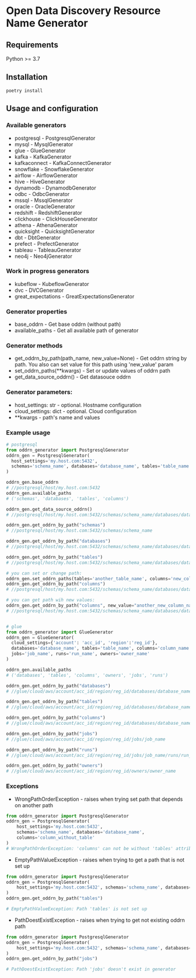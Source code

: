 # Open Data Discovery Resource Name Generator
## Requirements
Python >= 3.7
## Installation
```
poetry install
```
## Usage and configuration
### Available generators
* postgresql - PostgresqlGenerator
* mysql - MysqlGenerator
* glue - GlueGenerator
* kafka - KafkaGenerator
* kafkaconnect - KafkaConnectGenerator
* snowflake - SnowflakeGenerator
* airflow - AirflowGenerator
* hive - HiveGenerator
* dynamodb - DynamodbGenerator
* odbc - OdbcGenerator
* mssql - MssqlGenerator
* oracle - OracleGenerator
* redshift - RedshiftGenerator
* clickhouse - ClickHouseGenerator
* athena - AthenaGenerator
* quicksight - QuicksightGenerator
* dbt - DbtGenerator
* prefect - PrefectGenerator
* tableau - TableauGenerator
* neo4j - Neo4jGenerator
### Work in progress generators
* kubeflow - KubeflowGenerator
* dvc - DVCGenerator
* great_expectations - GreatExpectationsGenerator

### Generator properties
* base_oddrn - Get base oddrn (without path)
* available_paths - Get all available path of generator 

### Generator methods
* get_oddrn_by_path(path_name, new_value=None) - Get oddrn string by path. You also can set value for this path using 'new_value' param
* set_oddrn_paths(**kwargs) - Set or update values of oddrn path
* get_data_source_oddrn() - Get datasouce oddrn 

### Generator parameters:
* host_settings: str - optional. Hostname configuration
* cloud_settings: dict - optional.  Cloud configuration
* **kwargs - path's name and values

### Example usage
```python
# postgresql
from oddrn_generator import PostgresqlGenerator
oddrn_gen = PostgresqlGenerator(
  host_settings='my.host.com:5432', 
  schemas='schema_name', databases='database_name', tables='table_name'
)

oddrn_gen.base_oddrn
# //postgresql/host/my.host.com:5432
oddrn_gen.available_paths
# ('schemas', 'databases', 'tables', 'columns')

oddrn_gen.get_data_source_oddrn()
# //postgresql/host/my.host.com:5432/schemas/schema_name/databases/database_name

oddrn_gen.get_oddrn_by_path("schemas")
# //postgresql/host/my.host.com:5432/schemas/schema_name

oddrn_gen.get_oddrn_by_path("databases")
# //postgresql/host/my.host.com:5432/schemas/schema_name/databases/database_name

oddrn_gen.get_oddrn_by_path("tables")
# //postgresql/host/my.host.com:5432/schemas/schema_name/databases/database_name/tables/table_name

# you can set or change path:
oddrn_gen.set_oddrn_paths(tables='another_table_name', columns='new_column_name')
oddrn_gen.get_oddrn_by_path("columns")
# //postgresql/host/my.host.com:5432/schemas/schema_name/databases/database_name/tables/another_table_name/columns/new_column_name

# you can get path wih new values:
oddrn_gen.get_oddrn_by_path("columns", new_value="another_new_column_name")
# //postgresql/host/my.host.com:5432/schemas/schema_name/databases/database_name/tables/another_table_name/columns/another_new_column_name


# glue
from oddrn_generator import GlueGenerator
oddrn_gen = GlueGenerator(
  cloud_settings={'account': 'acc_id', 'region':'reg_id'}, 
  databases='database_name', tables='table_name', columns='column_name', 
  jobs='job_name', runs='run_name', owners='owner_name'
)

oddrn_gen.available_paths
# ('databases', 'tables', 'columns', 'owners', 'jobs', 'runs')

oddrn_gen.get_oddrn_by_path("databases")
# //glue/cloud/aws/account/acc_id/region/reg_id/databases/database_name

oddrn_gen.get_oddrn_by_path("tables")
# //glue/cloud/aws/account/acc_id/region/reg_id/databases/database_name/tables/table_name'

oddrn_gen.get_oddrn_by_path("columns")
# //glue/cloud/aws/account/acc_id/region/reg_id/databases/database_name/tables/table_name/columns/column_name

oddrn_gen.get_oddrn_by_path("jobs")
# //glue/cloud/aws/account/acc_id/region/reg_id/jobs/job_name

oddrn_gen.get_oddrn_by_path("runs")
# //glue/cloud/aws/account/acc_id/region/reg_id/jobs/job_name/runs/run_name

oddrn_gen.get_oddrn_by_path("owners")
# //glue/cloud/aws/account/acc_id/region/reg_id/owners/owner_name

```

### Exceptions
* WrongPathOrderException - raises when trying set path that depends on another path
```python
from oddrn_generator import PostgresqlGenerator
oddrn_gen = PostgresqlGenerator(
    host_settings='my.host.com:5432', 
    schemas='schema_name', databases='database_name',
    columns='column_without_table'
)
# WrongPathOrderException: 'columns' can not be without 'tables' attribute
```
* EmptyPathValueException - raises when trying to get a path that is not set up
```python
from oddrn_generator import PostgresqlGenerator
oddrn_gen = PostgresqlGenerator(
    host_settings='my.host.com:5432', schemas='schema_name', databases='database_name',
)
oddrn_gen.get_oddrn_by_path("tables")

# EmptyPathValueException: Path 'tables' is not set up
```
* PathDoestExistException - raises when trying to get not existing oddrn path
```python
from oddrn_generator import PostgresqlGenerator
oddrn_gen = PostgresqlGenerator(
    host_settings='my.host.com:5432', schemas='schema_name', databases='database_name',
)
oddrn_gen.get_oddrn_by_path("jobs")

# PathDoestExistException: Path 'jobs' doesn't exist in generator
```